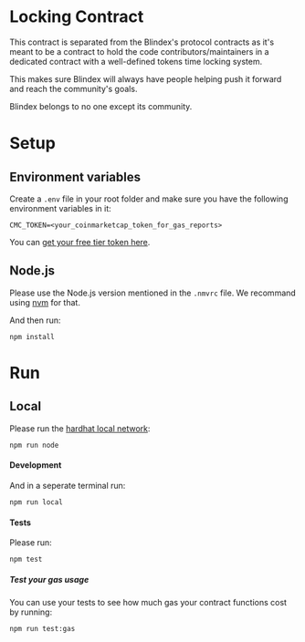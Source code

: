 # Locking Contract

This contract is separated from the Blindex's protocol contracts as it's meant to be a contract to hold the code contributors/maintainers in a dedicated contract with a well-defined tokens time locking system.

This makes sure Blindex will always have people helping push it forward and reach the community's goals.

Blindex belongs to no one except its community.

# Setup

## Environment variables

Create a `.env` file in your root folder and make sure you have the following environment variables in it:

```shell
CMC_TOKEN=<your_coinmarketcap_token_for_gas_reports>
```

You can [get your free tier token here](https://coinmarketcap.com/api).

## Node.js

Please use the Node.js version mentioned in the `.nmvrc` file. We recommand using [nvm](https://github.com/nvm-sh/nvm) for that.

And then run:

```shell
npm install
```

# Run

## Local

Please run the [hardhat local network](https://hardhat.org/hardhat-network/):

```shell
npm run node
```

#### Development

And in a seperate terminal run:

```shell
npm run local
```

#### Tests

Please run:

```shell
npm test
```

##### Test your gas usage

You can use your tests to see how much gas your contract functions cost by running:

```shell
npm run test:gas
```
